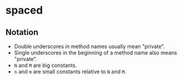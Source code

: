 # spaced

## Notation

- Double underscores in method names usually mean "private".
- Single underscores in the beginning of a method name also means "private".
- `N` and `M` are big constants.
- `n` and `m` are small constants relative to `N` and `M`.
